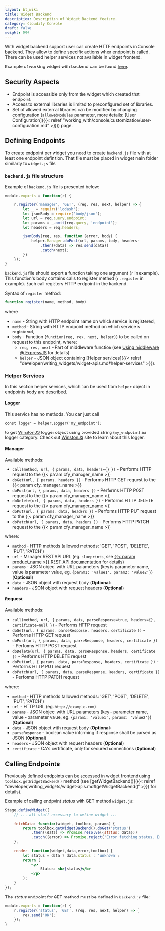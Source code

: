 ```yaml
---
layout: bt_wiki
title: Widget Backend
description: Description of Widget Backend feature.
category: Cloudify Console
draft: false
weight: 500
---
```


With widget backend support user can create HTTP endpoints in Console backend. They allow to define specific actions when endpoint is called. There can be used helper services not available in widget frontend.

Example of working widget with backend can be found [here](https://github.com/cloudify-cosmo/Cloudify-UI-Widget-boilerplate/tree/master/widgets/backendWidget).


## Security Aspects

- Endpoint is accessible only from the widget which created that endpoint.
- Access to external libraries is limited to preconfigured set of libraries.
- Set of allowed external libraries can be modified by changing configuration (`allowedModules` parameter, more details: [User Configuration]({{< relref "working_with/console/customization/user-configuration.md" >}})) page.


## Defining Endpoints

To create endpoint per widget you need to create `backend.js` file with at least one endpoint definition. That file must be placed in widget main folder similarly to `widget.js` file.


### `backend.js` file structure

Example of `backend.js` file is presented below:

```javascript
module.exports = function(r) {

    r.register('manager', 'GET', (req, res, next, helper) => {
        let _ = require('lodash');
        let jsonBody = require('body/json');
        let url = req.query.endpoint;
        let params = _.omit(req.query, 'endpoint');
        let headers = req.headers;

        jsonBody(req, res, function (error, body) {
            helper.Manager.doPost(url, params, body, headers)
                .then((data) => res.send(data))
                .catch(next);
        })
    });
}
```

`backend.js` file should export a function taking one argument (`r` in example). This function's body contains calls to register method (`r.register` in example). Each call registers HTTP endpoint in the backend.

Syntax of `register` method:

```javascript
function register(name, method, body)
```
where

* `name` - String with HTTP endpoint name on which service is registered,
* `method` - String with HTTP endpoint method on which service is registered,
* `body` - Function (`function(req, res, next, helper)`) to be called on request to this endpoint, where:
    * `req, res, next` - Part of middleware function (see [Using middleware @ ExpressJS](http://expressjs.com/en/guide/using-middleware.html) for details)
    * `helper` - JSON object containing [Helper services]({{< relref "developer/writing_widgets/widget-apis.md#helper-services" >}}).


### Helper Services

In this section helper services, which can be used from `helper` object in endpoints body are described.

#### Logger

This service has no methods. You can just call
```
const logger = helper.Logger('my_endpoint');
```
to get [WinstonJS](https://github.com/winstonjs/winston) logger object using provided string (`my_endpoint`) as logger category.
Check out [WinstonJS](https://github.com/winstonjs/winston) site to learn about this logger.

#### Manager

Available methods:

* `call(method, url, { params, data, headers={} })` - Performs HTTP request to the {{< param cfy_manager_name >}}
* `doGet(url, { params, headers })` - Performs HTTP GET request to the {{< param cfy_manager_name >}}
* `doPost(url, { params, data, headers })` - Performs HTTP POST request to the {{< param cfy_manager_name >}}
* `doDelete(url, { params, data, headers })` - Performs HTTP DELETE request to the {{< param cfy_manager_name >}}
* `doPut(url, { params, data, headers })` - Performs HTTP PUT request to the {{< param cfy_manager_name >}}
* `doPatch(url, { params, data, headers })` - Performs HTTP PATCH request to the {{< param cfy_manager_name >}}

where:

* `method` - HTTP methods (allowed methods: 'GET', 'POST', 'DELETE', 'PUT', 'PATCH')
* `url` - Manager REST API URL (eg. `blueprints`, see [{{< param product_name >}} REST API documentation](http://docs.getcloudify.org/api) for details)
* `params` - JSON object with URL parameters (key is parameter name, value is parameter value, eg. `{param1: 'value1', param2: 'value2'}`) (**Optional**)
* `data` - JSON object with request body (**Optional**)
* `headers` - JSON object with request headers (**Optional**)


#### Request

Available methods:

* `call(method, url, { params, data, parseResponse=true, headers={}, certificate=null })` - Performs HTTP request
* `doGet(url, { params, parseResponse, headers, certificate })` - Performs HTTP GET request
* `doPost(url, { params, data, parseResponse, headers, certificate })` - Performs HTTP POST request
* `doDelete(url, { params, data, parseResponse, headers, certificate })` - Performs HTTP DELETE request
* `doPut(url, { params, data, parseResponse, headers, certificate })` - Performs HTTP PUT request
* `doPatch(url, { params, data, parseResponse, headers, certificate })` - Performs HTTP PATCH request

where:

* `method` - HTTP methods (allowed methods: 'GET', 'POST', 'DELETE', 'PUT', 'PATCH')
* `url` - HTTP URL (eg. `http://example.com`)
* `params` - JSON object with URL parameters (key - parameter name, value - parameter value, eg. `{param1: 'value1', param2: 'value2'}`) (**Optional**)
* `data` - JSON object with request body (**Optional**)
* `parseResponse` - boolean value informing if response shall be parsed as JSON (**Optional**)
* `headers` - JSON object with request headers (**Optional**)  
* `certificate` - CA's certificate, only for secured connections (**Optional**)  


## Calling Endpoints

Previously defined endpoints can be accessed in widget frontend using `toolbox.getWidgetBackend()` method (see [getWidgetBackend()]({{< relref "developer/writing_widgets/widget-apis.md#getWidgetBackend()" >}}) for details).

Example of calling endpoint *status* with GET method `widget.js`:

```jsx
Stage.defineWidget({
    // ... all stuff necessary to define widget ...

    fetchData: function(widget, toolbox, params) {
        return toolbox.getWidgetBackend().doGet('status')
            .then((data) => Promise.resolve({status: data}))
            .catch((error) => Promise.reject('Error fetching status. Error: ' + error));
    },

    render: function(widget,data,error,toolbox) {
        let status = data ? data.status : 'unknown';
        return (
            <p>
                Status: <b>{status}</b>
            </p>
        );
    }
});
```

The *status* endpoint for GET method must be defined in `backend.js` file:

```javascript
module.exports = function(r) {
    r.register('status', 'GET', (req, res, next, helper) => {
        res.send('OK');
    });
}
```
